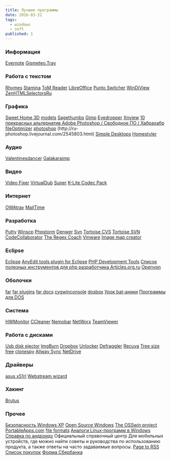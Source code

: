 ```yaml
---
title: Лучшие программы
date: 2016-03-22
tags:
  - windows
  - soft
published: 1
---
```


<h3>Информация</h3>
<a href="http://www.evernote.com/about/download/get.php?file=Win">Evernote</a>
<a href="http://www.gismeteo.ru/static/download/gismeteotraysetup.exe">Gismeteo.Tray</a>


<h3>Работа с текстом</h3>
<a href="http://rifmovnik.ru/">Rhymes</a>
<a href="http://stamina.ru/files/StaminaSetup.exe">Stamina</a>
<a href="http://tomreader.chat.ru/tom_setup.zip">ToM Reader</a>
<a href="http://www.libreoffice.org/download/">LibreOffice</a>
<a href="http://download.yandex.ru/punto/PuntoSwitcherSetup.exe">Punto Switcher</a>
<a href="http://sourceforge.net/projects/windjview/">WinDjView</a>
<a href="http://code.google.com/p/zen-coding/wiki/ZenHTMLSelectorsRu">ZenHTMLSelectorsRu</a>
<h3>Графика</h3>
<a href="http://www.sweethome3d.com/download.jsp">Sweet Home 3D</a>
<a href="http://sourceforge.net/projects/sweethome3d/files/SweetHome3D-models/3DModels-1.1.1/">models</a>
<a href="http://code.google.com/p/sagethumbs/">Sagethumbs</a>
<a href="http://gimp-win.sourceforge.net/stable.html">Gimp</a>
<a href="http://www.inetia.com/en/eyedropper/download/">Eyedropper</a>
<a href="http://www.xnview.com/en/downloadwin32.html">Xnview</a>
<a href="http://habrahabr.ru/blogs/free/53122/">10 прекрасных альтернатив Adobe Photoshop / Свободное ПО / Хабрахабр</a>
<a href="http://nikkhokkho.sourceforge.net/static.php?page=FileOptimizer">fileOptimizer</a>
<a href="http://www.adobe.com/downloads/cs2_downloads/index.html">photoshop</a> (http://ru-photoshop.livejournal.com/2545803.html)
<a href="http://simpledesktops.com/">Simple Desktops</a>
<a href="http://ru.homestyler.com/designer/094019bc-e25c-4b4e-b2a3-29b01e3881d5">Homestyler</a>
<h3>Аудио</h3>
<a href="http://download.chip.eu/en/WinAmp-Plug-In-Valentines-Dancer_71494.html">Valentinesdancer</a>
<a href="http://www.karaoke.ru/karaoke-systems/software/galakar-player/">Galakar</a><a href="http://aimp.ru/index.php?do=download">aimp</a>
<h3>Видео</h3>
<a href="http://download.cnet.com/Video-Fixer/3000-13631_4-10214951.html">Video Fixer</a>
<a href="http://virtualdub.sourceforge.net/">VirtualDub</a>
<a href="http://www.erightsoft.com/Superdc.html">Super</a>
<a href="http://www.codecguide.com/download_k-lite_codec_pack_full.htm">K-Lite Codec Pack</a>
<h3>Интернет</h3>
<a href="http://www.owatray.com/download/OWAtray.zip?attredirects=0&amp;amp;d=1">OWAtray</a>
<a href="http://mailtime.chat.ru/r_download.html">MailTime</a>
<h3>Разработка</h3>
<a href="http://www.putty.org/">Putty</a>
<a href="http://winscp.net/eng/download.php">Winscp</a>
<a href="http://www.jetbrains.com/phpstorm/">Phpstorm</a>
<a href="http://www.denwer.ru/dis/Base/latest?from=site">Denwer</a>
<a href="http://www.collab.net/downloads/subversion/">Svn</a>
<a href="http://www.tortoisecvs.org/download.shtml">Tortoise CVS</a>
<a href="http://tortoisesvn.net/downloads.html">Tortoise SVN</a>
<a href="http://smartbear.com/support/downloads/codecollaborator/installers-6-0/">CodeCollaborator</a>
<a href="http://weitz.de/files/regex-coach.exe">The Regex Coach</a>
<a href="https://www.vmware.com/tryvmware/?p=server20&amp;amp;lp=1">Vmware</a>
<a href="https://developer.cdn.mozilla.net/media/uploads/demos/s/u/summerstyle/365ccfd644f2b008c33f0046d2ba1a8f/summer-html-image-ma_1355318513_demo_package/index.html">Image map creator</a>
<h3>Eclipse</h3>
<a href="http://www.eclipse.org/downloads/packages/eclipse-php-developers/heliossr2">Eclipse</a>
<a href="http://andrei.gmxhome.de/anyedit/">AnyEdit tools plugin for Eclipse</a>
<a href="http://wiki.eclipse.org/PDT/Installation">PHP Development Tools</a>
<a href="http://articles.org.ru/cn/showdetail.php?cid=8204">Список полезных инструментов для php разработчика Articles.org.ru</a>
<a href="http://openvpn.net/index.php/open-source/downloads.html">Openvpn</a>
<h3>Оболочки</h3>
<a href="http://www.farmanager.com/download.php">far</a>
<a href="http://plugring.farmanager.com/">far plugins</a>
<a href="http://www.fcenter.ru/online.shtml?articles/software/utilities/7082">far docs</a>
<a href="http://cygwin.com/setup.exe">cygwin</a><a href="http://sourceforge.net/projects/console/">console</a>
<a href="http://www.dosbox.com/download.php?main=1">dosbox</a>
<a href="http://www.rsdn.ru/article/winshell/batanyca.xml">Урок bat-аники</a>
<a href="http://www.dosprogram.narod.ru/">Программы для DOS</a>
<h3>Система</h3>
<a href="http://www.cpuid.com/softwares/hwmonitor.html">HWMonitor</a>
<a href="http://www.filehippo.com/download_ccleaner">CCleaner</a>
<a href="http://www.nemobar.com/download.html">Nemobar</a>
<a href="http://www.softperfect.com/download/freeware/networx_portable.zip">NetWorx</a>
<a href="http://www.teamviewer.com/ru/download/index.aspx">TeamViewer</a>
<h3>Работа с дисками</h3>
<a href="http://quick.mixnmojo.com/software/usb-disk-ejector">Usb disk ejector</a>
<a href="http://www.imgburn.com/index.php?act=download">ImgBurn</a>
<a href="https://www.dropbox.com/downloading">Dropbox</a>
<a href="http://www.emptyloop.com/unlocker/">Unlocker</a>
<a href="http://www.filehippo.com/download_defraggler">Defraggler</a>
<a href="http://www.filehippo.com/download_recuva">Recuva</a>
<a href="http://www.jam-software.com/treesize_free/download.shtml">Tree size free</a>
<a href="http://www.clonespy.de/?Download">clonespy</a>
<a href="http://allwaysync.com/download.html">Allway Sync</a>
<a href="http://www.netdrive.net/download.html">NetDrive</a>
<h3>Драйверы</h3>
<a href="http://support.asus.com/download.aspx?SLanguage=en&amp;amp;p=3&amp;amp;m=X51RL&amp;amp;hashedid=LNTm9IOyCGm6yi2g">asus x51rl</a>
<a href="http://www.adslclub.ru/new/progs/wizard">Webstream wizard</a>
<h3>Хакинг</h3>
<a href="http://www.hoobie.net/brutus/brutus-download.html">Brutus</a>
<h3>Прочее</h3>
<a href="http://anon8080.narod.ru/securityxp.htm">Безопасность Windows XP</a>
<a href="http://www.opensourcewindows.org/">Open Source Windows</a>
<a href="http://osswin.sourceforge.net/">The OSSwin project</a>
<a href="http://portableapps.com/">PortableApps.com</a>
<a href="http://www.fileinfo.com/">file formats</a>
<a href="http://www.opennet.ru/docs/RUS/lin_win_analog/">Аналоги Linux-программ в Windows</a>
<a href="http://support.google.com/mobile/?hl=ru&amp;amp;topic=13588">Cправка по андроиду</a> Официальный справочный центр Для мобильных устройств, где можно найти советы и руководства по использованию продукта, а также ответы на часто задаваемые вопросы.
<a href="http://page2rss.com/">Page to RSS</a>
<a href="http://zetriva.com/drshopper/">Список покупок</a>
<a href="http://www.sbform.ru/">Форма Сбербанка</a>